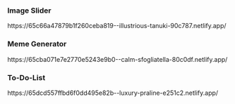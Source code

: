 <h3>Image Slider</h3>
https://65c66a47879b1f260ceba819--illustrious-tanuki-90c787.netlify.app/
<br>
<h3>Meme Generator</h3>
https://65cba071e7e2770e5243e9b0--calm-sfogliatella-80c0df.netlify.app/
<br>
<h3>To-Do-List</h3>
https://65dcd557ffbd6f0dd495e82b--luxury-praline-e251c2.netlify.app/
